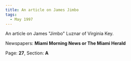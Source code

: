 ```yaml
---  
title: An article on James Jimbo  
tags:  
  - May 1997  
---  
```

  
An article on James "Jimbo" Luznar of Virginia Key.  
  
Newspapers: **Miami Morning News or The Miami Herald**  
  
Page: **27**, Section: **A** 
